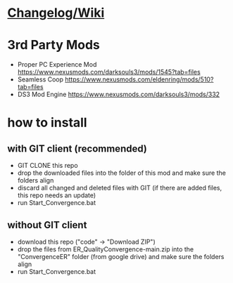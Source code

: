# [Changelog/Wiki](https://docs.google.com/spreadsheets/d/1AsFlqzsFYiBCyEobpUrh3SBEQkSGP2jWntixRSuaTUE/edit?gid=452958051#gid=452958051)

# 3rd Party Mods

- Proper PC Experience Mod https://www.nexusmods.com/darksouls3/mods/1545?tab=files
- Seamless Coop https://www.nexusmods.com/eldenring/mods/510?tab=files
- DS3 Mod Engine https://www.nexusmods.com/darksouls3/mods/332

# how to install

## with GIT client (recommended)

- GIT CLONE this repo
- drop the downloaded files into the folder of this mod and make sure the folders align
- discard all changed and deleted files with GIT (if there are added files, this repo needs an update)
- run Start_Convergence.bat

## without GIT client

- download this repo ("code" -> "Download ZIP")
- drop the files from ER_QualityConvergence-main.zip into the "ConvergenceER" folder (from google drive) and make sure the folders align
- run Start_Convergence.bat
